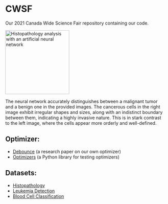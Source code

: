 # CWSF
Our 2021 Canada Wide Science Fair repository containing our code.

<img src="https://user-images.githubusercontent.com/62809012/113470838-76ef6280-9426-11eb-8cd8-2e638ea22740.JPG" alt="Histopathology analysis with an artificial neural network" width="200"/>

The neural network accurately distinguishes between a malignant tumor and a benign one in the provided images. The cancerous cells in the right image exhibit irregular shapes and sizes, along with an indistinct boundary between them, indicating a highly invasive nature. This is in stark contrast to the left image, where the cells appear more orderly and well-defined.

## Optimizer:
- [Debounce](https://www.overleaf.com/read/rxntpctkzbxt) (a research paper on our own optimizer)
- [Optimizers](https://replit.com/@KoralKulacoglu/Optimizers) (a Python library for testing optimizers)

## Datasets:
- [Histopathology](https://www.kaggle.com/c/histopathologic-cancer-detection/data)
- [Leukemia Detection](https://www.kaggle.com/andrewmvd/leukemia-classification)
- [Blood Cell Classification](https://www.kaggle.com/paultimothymooney/blood-cells)
